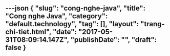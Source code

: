 ---json
{
    "slug": "cong-nghe-java",
    "title": "Cong nghe Java",
    "category": "default.technology",
    "tag": [],
    "layout": "trang-chi-tiet.html",
    "date": "2017-05-31T08:09:14.147Z",
    "publishDate": "",
    "draft": false
}
---
